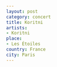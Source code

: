 ```yaml
---
layout: post
category: concert
title: Koritni
artists: 
- Koritni
place: 
- Les Étoiles
country: France
city: Paris
---
```


